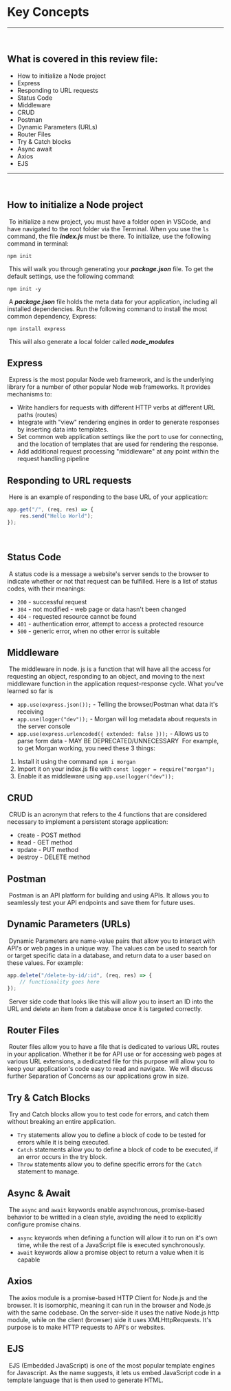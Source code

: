 # Key Concepts
***
​
## What is covered in this review file:
- How to initialize a Node project
- Express
- Responding to URL requests
- Status Code
- Middleware
- CRUD
- Postman
- Dynamic Parameters (URLs)
- Router Files
- Try & Catch blocks
- Async await
- Axios
- EJS
​
***
​
## How to initialize a Node project
​
To initialize a new project, you must have a folder open in VSCode, and have navigated to the root folder via the Terminal. When you use the `ls` command, the file _**index.js**_ must be there. To initialize, use the following command in terminal:
​
```
npm init
```
​
This will walk you through generating your _**package.json**_ file. To get the default settings, use the following command:
​
```
npm init -y
```
​
A _**package.json**_ file holds the meta data for your application, including all installed dependencies. Run the following command to install the most common dependency, Express:
​
```
npm install express
```
​
This will also generate a local folder called _**node_modules**_
​
## Express
​
Express is the most popular Node web framework, and is the underlying library for a number of other popular Node web frameworks. It provides mechanisms to:
​
- Write handlers for requests with different HTTP verbs at different URL paths (routes)
- Integrate with "view" rendering engines in order to generate responses by inserting data into templates.
- Set common web application settings like the port to use for connecting, and the location of templates that are used for rendering the response.
- Add additional request processing "middleware" at any point within the request handling pipeline
​
## Responding to URL requests
​
Here is an example of responding to the base URL of your application:
​
```js
app.get("/", (req, res) => {
    res.send("Hello World");
});
```
​
## Status Code
​
A status code is a message a website's server sends to the browser to indicate whether or not that request can be fulfilled. Here is a list of status codes, with their meanings:
​
- `200` - successful request
- `304` - not modified - web page or data hasn't been changed
- `404` - requested resource cannot be found
- `401` - authentication error, attempt to access a protected resource
- `500` - generic error, when no other error is suitable
​
## Middleware
​
The middleware in node. js is a function that will have all the access for requesting an object, responding to an object, and moving to the next middleware function in the application request-response cycle. What you've learned so far is 
​
- `app.use(express.json());` - Telling the browser/Postman what data it's receiving
- `app.use(logger("dev"));` - Morgan will log metadata about requests in the server console
- `app.use(express.urlencoded({ extended: false }));` - Allows us to parse form data - MAY BE DEPRECATED/UNNECESSARY
​
For example, to get Morgan working, you need these 3 things:
​
1. Install it using the command `npm i morgan`
2. Import it on your index.js file with `const logger = require("morgan");`
3. Enable it as middleware using `app.use(logger("dev"));`
​
## CRUD
​
CRUD is an acronym that refers to the 4 functions that are considered necessary to implement a persistent storage application:
​
- `C`reate - POST method
- `R`ead - GET method
- `U`pdate - PUT method
- `D`estroy - DELETE method
​
## Postman
​
Postman is an API platform for building and using APIs. It allows you to seamlessly test your API endpoints and save them for future uses.
​
## Dynamic Parameters (URLs)
​
Dynamic Parameters are name-value pairs that allow you to interact with API's or web pages in a unique way. The values can be used to search for or target specific data in a database, and return data to a user based on these values. For example:
​
```js
app.delete("/delete-by-id/:id", (req, res) => {
    // functionality goes here
});
```
​
Server side code that looks like this will allow you to insert an ID into the URL and delete an item from a database once it is targeted correctly.
​
## Router Files
​
Router files allow you to have a file that is dedicated to various URL routes in your application. Whether it be for API use or for accessing web pages at various URL extensions, a dedicated file for this purpose will allow you to keep your application's code easy to read and navigate.
​
We will discuss further Separation of Concerns as our applications grow in size.
​
## Try & Catch Blocks
​
Try and Catch blocks allow you to test code for errors, and catch them without breaking an entire application.
​
- `Try` statements allow you to define a block of code to be tested for errors while it is being executed.
- `Catch` statements allow you to define a block of code to be executed, if an error occurs in the try block.
- `Throw` statements allow you to define specific errors for the `Catch` statement to manage.
​
## Async & Await
​
The `async` and `await` keywords enable asynchronous, promise-based behavior to be writted in a clean style, avoiding the need to explicitly configure promise chains.
​
- `async` keywords when defining a function will allow it to run on it's own time, while the rest of a JavaScript file is executed synchronously.
- `await` keywords allow a promise object to return a value when it is capable
​
## Axios
​
The axios module is a promise-based HTTP Client for Node.js and the browser. It is isomorphic, meaning it can run in the browser and Node.js with the same codebase. On the server-side it uses the native Node.js http module, while on the client (browser) side it uses XMLHttpRequests. It's purpose is to make HTTP requests to API's or websites.
​
## EJS
​
EJS (Embedded JavaScript) is one of the most popular template engines for Javascript. As the name suggests, it lets us embed JavaScript code in a template language that is then used to generate HTML.